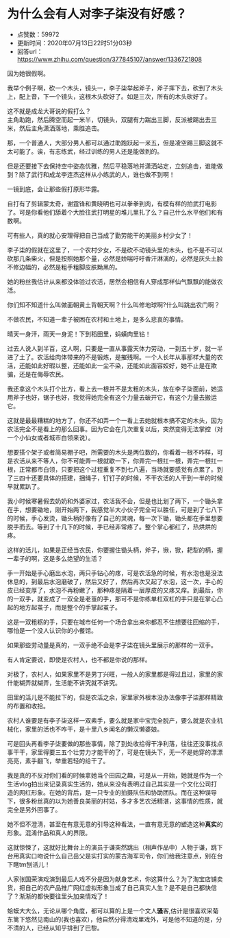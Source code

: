 # 为什么会有人对李子柒没有好感？
- 点赞数：59972
- 更新时间：2020年07月13日22时51分03秒
- 回答url：https://www.zhihu.com/question/377845107/answer/1336721808
<body>
 <p data-pid="UpstIWxr">因为她很假啊。</p>
 <p data-pid="30JuN9bE">我举个例子啊，砍一个木头，镜头一，李子柒举起斧子，斧子挥下去，砍到了木头上，配上音，下一个镜头，这根木头砍好了。如是三次，所有的木头砍好了。</p>
 <p data-pid="CYV7O3la">这不就是成龙大哥说的假打么？<br>
  主角助跑，然后腾空而起一米半，切镜头，双腿有力踹出三脚，反派被踢出去三米，然后主角潇洒落地，乘胜追击。</p>
 <p data-pid="3soQXCk1">那，一个普通人，大部分男人都可以通过助跑跃起一米五，但是凌空踢三脚这就不太可能了。诶，有志练武，经过训练的男人还是能做到的。</p>
 <p data-pid="_MwuIeLQ">但是还要接下去保持空中姿态优雅，然后平稳落地并潇洒站定，立刻追击，谁能做到？除了武行和成龙李连杰这样从小练武的人，谁也做不到啊！</p>
 <p data-pid="qo41TwNk">一镜到底，会让那些假打原形毕露。</p>
 <p data-pid="Dtm143TN">自打有了剪辑蒙太奇，谢霆锋和黄晓明也可以拳拳到肉，有模有样的拍武打电影了。可是你看他们舔着个大脸往武打明星的堆儿里扎了么？自己什么水平他们和有数啊。</p>
 <p data-pid="R_TGlaVj">可有些人，真的就心安理得把自己当成了勤劳能干的美丽乡村少女了！</p>
 <p data-pid="u81nLmHD">李子柒的假就在这里了，一个农村少女，不是砍不动镜头里的木头，也不是不可以砍那几条柴火，但是按照她那个量，必然是娇喘吁吁香汗淋漓的，必然是灰头土脸不修边幅的，必然是粗手粗脚皮肤黝黑的。</p>
 <p data-pid="au24GKNW">她的粉丝我估计从来都没体验过农活，居然会相信有人穿成那样仙气飘飘的能做农活。</p>
 <p data-pid="D2zpUrzA">你们知不知道什么叫做面朝黄土背朝天啊？什么叫修地球啊?什么叫跳出农门啊？</p>
 <p data-pid="kCXoLmfJ">不做农民，不知道一辈子被困在农村和土地上，是多么悲哀的事情。</p>
 <p data-pid="Opa1JYV_">晴天一身汗，雨天一身泥！下到稻田里，蚂蟥肉里钻！</p>
 <p data-pid="IGmTUQu7">过去人说人到半百，这人啊，只要是一直从事露天体力劳动，一到五十岁，就一半进了土了。农活给肉体带来的不是锻炼，是摧残啊。一个人长年从事那样大量的农活，还能如此好暇以整，还能如此一尘不染，还能如此面容姣好，她不止是在欺骗，还是在侮辱农民。</p>
 <p data-pid="ETs-k42y">我还拿这个木头打个比方，看上去一根并不是太粗的木头，放在李子柒面前，她运用斧子也好，锯子也好，我觉得她完全有这个力量去破开它，有这个力量去搬运它。</p>
 <p data-pid="6qrMKX2F">这就是最最糟糕的地方了，你还不如弄一个一看上去她就根本搞不定的木头，因为农活完全不是看上的那么回事。因为它会在几次重复以后，突然变得无法掌控（对一个小仙女或者城市白领来说）。</p>
 <p data-pid="tsymDaVy">想要搭个架子或者简易棚子吧，所需要的木头是两位数的，你看着一根不咋样，可是农活从来不等人，你不可能弄一根就歇一下，你弄完一根扛一根，弄完一根扛一根，正常都市白领，只要把这个过程重复不到七八遍，当场就要感觉有点累了。到了三四十还要具体的搭建，捆绳子，钉钉子的时候，不干农活的人干到一半的时候早就累趴了。</p>
 <p data-pid="Wa1Nvlss">我小时候寒暑假去奶奶和外婆家过，农活我不会，但是也比划了两下，一个锄头拿在手，想要锄地，刚开始两下，我感觉半大小伙子完全可以胜任，可是到了七八下的时候，手心发烫，锄头柄好像有了自己的灵魂，每一次下锄，锄头都在手里想要脱手而去。等到了十几下的时候，手已经非常疼了。整个掌心都红了，热烘烘的疼。</p>
 <p data-pid="5SV7V-QZ">这样的活儿，如果是正经当农民，你要握住锄头柄，斧子，锹，锨，耙犁的柄，握一辈子的啊，这是多么绝望的生活？</p>
 <p data-pid="R7LbLi2V">手一开始是手心磨出水泡，两只手钻心的疼，可是农活急的时候，有水泡也是没法休息的，到最后水泡磨破了，然后又好了，然后再次又起了水泡，这一次，手心的皮已经变厚了，水泡不再粉嫩了，那种疼是隔着一层厚皮的又疼又痒。到最后，你的一双手，就变成了一双全是老茧的手，那可不是你练单杠双杠的手只是在掌心凸起的地方起茧子，而是整个的手掌起茧子。</p>
 <p data-pid="nEAPirS9">这是一双粗粝的手，只要在城市任何一个场合拿出来你都忍不住想要往回缩的手，哪怕是一个没人认识你的小餐馆。</p>
 <p data-pid="FeGfZX9-">如果那些劳动量是真的，一双手绝不会是李子柒在镜头里展示的那样的一双手。</p>
 <p data-pid="fhDOnx8U">有人肯定要说，即使是农村人，也不都是你说的那样。</p>
 <p data-pid="2tngQcDS">对极了，农村人，如果家里不是男丁兴旺，一般人的家里都是得过且过，家里的家什能糊弄就糊弄，生活能不讲究就不讲究。</p>
 <p data-pid="RdWJP2IO">田里的活儿是不能拉下的，但是农活之余，家里家外根本没办法像李子柒那样精致的布置和收拾。</p>
 <p data-pid="KzpqKPDH">农村人谁要是有李子柒这样一双素手，要么就是家中宝完全脱产，要么就是农业机械化，家里的活也不咋干，是十里八乡闻名的懒汉懒婆娘。</p>
 <p data-pid="A7RpK7Nw">可是回头再看李子柒要做的那些事情，除了到处收拾得干净利落，往往还没事找点事干干，家里得要三五个壮劳力才能干的了，可是在镜头下，无一不是她穿的漂漂亮亮，素手翻飞，举重若轻的给干了。</p>
 <p data-pid="rzK8JMkk">我是真的不反对你们看的时候拿她当个田园之趣，可是从一开始，她就是作为一个生活vlog拍出来记录真实生活的，她从来没有表明过自己其实是一个文化公司打造的网红形象。在她的背后，是一只专业的拍摄队伍和协助团队。而在这种误导下，很多粉丝真的以为她善良美丽的村姑，多才多艺农活精湛，这事情的性质，就完全是另外回事了。</p>
 <p data-pid="ZN_I4Muc">她不但不澄清，甚至在有意无意的引导这种看法，一直有意无意的塑造这种<b>真实</b>的形象。混淆作品和真人的界限。</p>
 <p data-pid="JB5-w6ok">这就惊悚了，这就好比舞台上的演员于谦突然跳出（相声作品中）人物于谦，跳下台用真实口吻说什么自己岳父是实打实的蒙古海军司令，你们给我注意点，别在台下瞎tm刨活儿！</p>
 <p data-pid="rl37vPVO">人家张国荣演戏演到最后人戏不分是因为献身艺术，你这算什么？为了淘宝店铺卖货，把自己的农产品推广网红虚拟形象当成了自己真实人生？是不是自己都快信了？渐渐的都快要往里头加亲情戏了！</p>
 <p data-pid="6bFlTf7o">蛤蟆大大么，无论从哪个角度，都可以算的上是一个文人<b>骚</b>客,估计是很喜欢采菊东篱下悠然见南山的(我也喜欢），他自然分得清戏里戏外，可是他不知道的是，分不清的人，已经从知乎排到了巴黎。</p>
 <p></p>
 <p></p>
</body>